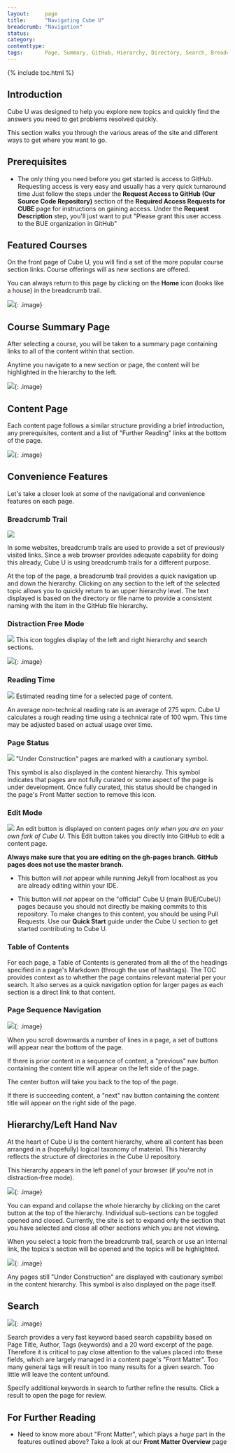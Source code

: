 ```yaml
---
layout:     page
title:      "Navigating Cube U"
breadcrumb: "Navigation"
status:     
category:
contenttype:
tags:       Page, Summary, GitHub, Hierarchy, Directory, Search, Breadcrumb
---
```

{% include toc.html %}

## Introduction  

Cube U was designed to help you explore new topics and quickly find the answers you need to get problems resolved quickly.

This section walks you through the various areas of the site and different ways to get where you want to go.

## Prerequisites

* The only thing you need before you get started is access to GitHub.  Requesting access is very easy and usually has a
  very quick turnaround time  Just follow the steps under the **Request Access to GitHub (Our Source Code Repository)** section
  of the **Required Access Requests for CUBE** page for instructions on gaining access.  Under the **Request Description** step, you'll
  just want to put "Please grant this user access to the BUE organization in GitHub"

## Featured Courses

On the front page of Cube U, you will find a set of the more popular course
section links. Course offerings will as new sections are offered.
  
You can always return to this page by clicking on the **Home** icon (looks like a house) in the breadcrumb
trail.  

![](images/courses.png){: .image} 

## Course Summary Page

After selecting a course, you will be taken to a summary page containing links to all of the content within that section.

Anytime you navigate to a new section or page, the content will be highlighted in the hierarchy to the left.

![](images/selectedCourse.png){: .image}

## Content Page

Each content page follows a similar structure providing a brief introduction, any 
prerequisites, content and a list of "Further Reading" links at the bottom of the 
page. 

![](images/contentPage.png){: .image}

## Convenience Features

Let's take a closer look at some of the navigational and convenience features on each page.

### Breadcrumb Trail

![](images/breadcrumbTrail.png)

In some websites, breadcrumb trails are used to provide a set of previously 
visited links. Since a web browser provides adequate capability for doing this 
already, Cube U is using breadcrumb trails for a different purpose.
    
At the top of the page, a breadcrumb trail provides a quick navigation up and 
down the hierarchy. Clicking on any section to the left of the selected topic 
allows you to quickly return to an upper hierarchy level. The text displayed is 
based on the directory or file name to provide a consistent naming with the item 
in the GitHub file hierarchy.  

### Distraction Free Mode

![](images/toggleDistractionFreeMode.png) This icon toggles display of the left and right hierarchy
and search sections. 

![](images/distractionFreeMode.png){: .image} 

### Reading Time

![](images/readingTime.png) Estimated reading time for a selected page of content.

An average non-technical reading rate is an average of 275 wpm. 
Cube U calculates a rough reading time using a technical rate of 100 wpm. This
time may be adjusted based on actual usage over time. 

### Page Status

![](images/underConstruction.png) "Under Construction" pages are marked with a 
cautionary symbol.

This symbol is also displayed in the content hierarchy. This 
symbol indicates that pages are not fully curated or some aspect of the page is 
under development. Once fully curated, this status should be changed in the 
page's Front Matter section to remove this icon.

### Edit Mode

![](images/editPage.png) An edit button is displayed on content pages *only when you are on your own fork of Cube U*. This
Edit button takes you directly into GitHub to edit a content page.

**Always make sure that you are editing on the gh-pages branch. GitHub pages does 
not use the master branch.**

* This button will *not* appear while running Jekyll from localhost as you are
already editing within your IDE.

* This button will *not* appear on the "official" Cube U (main BUE/CubeU) pages because you should not directly
be making commits to this repository. To make changes to this content, you should be using Pull Requests. Use our **Quick Start**
guide under the Cube U section to get started contributing to Cube U.

### Table of Contents

For each page, a Table of Contents is generated from all the of the headings specified
in a page's Markdown (through the use of hashtags). The TOC provides context as to whether the page contains
relevant material per your search.  It also serves as a quick navigation option for
larger pages as each section is a direct link to that content.

### Page Sequence Navigation

![](images/nextPrevNav.png){: .image} 

When you scroll downwards a number of lines 
in a page, a set of buttons will appear near the bottom of the page. 

If there is prior content in a sequence of content, a "previous" nav button 
containing the content title will appear on the left side of the page. 

The center button will take you back to the top of the page. 

If there is succeeding content, a "next" nav button containing the content title will appear on the right side of the page.

## Hierarchy/Left Hand Nav

At the heart of Cube U is the content hierarchy, where all content has been
arranged in a (hopefully) logical taxonomy of material. This hierarchy reflects 
the structure of directories in the Cube U repository.

This hierarchy appears in the left panel of your browser (if you're not in distraction-free mode).

![](images/collapsedHierarchy.png){: .image}  

You can expand and collapse the whole hierarchy by clicking on the caret button 
at the top of the hierarchy. Individual sub-sections can be toggled opened and
closed. Currently, the site is set to expand only the section that you have selected
and close all other sections which you are not viewing.  

When you select a topic from the breadcrumb trail, search or use an internal link,
the topics's section will be opened and the topics will be highlighted.  

![](images/highlightedHierarchy.png){: .image}  

Any pages still "Under Construction" are displayed with cautionary symbol in the 
content hierarchy. This symbol is also displayed on the page itself. 

## Search

![](images/search.png){: .image}

Search provides a very fast keyword based search capability based on Page Title, 
Author, Tags (keywords) and a 20 word excerpt of the page. Therefore it is 
critical to pay close attention to the values placed into these fields, which are largely managed in a content page's
"Front Matter". Too many general tags will result in too many results for a given search. Too little will
leave the content unfound.  
 
Specify additional keywords in search to further refine the results.  Click a result to open the page for review.

## For Further Reading

* Need to know more about "Front Matter", which plays a *huge* part in the features outlined above? Take a look at our **Front
Matter Overview** page